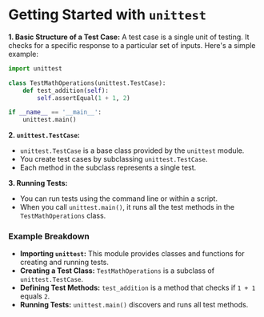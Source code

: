 # Getting Started with `unittest`

**1. Basic Structure of a Test Case:**
A test case is a single unit of testing. It checks for a specific response to a particular set of inputs. Here's a simple example:

```python
import unittest

class TestMathOperations(unittest.TestCase):
    def test_addition(self):
        self.assertEqual(1 + 1, 2)

if __name__ == '__main__':
    unittest.main()
```

**2. `unittest.TestCase`:**
- `unittest.TestCase` is a base class provided by the `unittest` module.
- You create test cases by subclassing `unittest.TestCase`.
- Each method in the subclass represents a single test.

**3. Running Tests:**
- You can run tests using the command line or within a script.
- When you call `unittest.main()`, it runs all the test methods in the `TestMathOperations` class.

### Example Breakdown

- **Importing `unittest`:** This module provides classes and functions for creating and running tests.
- **Creating a Test Class:** `TestMathOperations` is a subclass of `unittest.TestCase`.
- **Defining Test Methods:** `test_addition` is a method that checks if `1 + 1` equals `2`.
- **Running Tests:** `unittest.main()` discovers and runs all test methods.